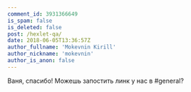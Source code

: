 ```yaml
---
comment_id: 3931366649
is_spam: false
is_deleted: false
post: /hexlet-qa/
date: 2018-06-05T13:36:57Z
author_fullname: 'Mokevnin Kirill'
author_nickname: 'mokevnin'
author_is_anon: false
---
```


<p>Ваня, спасибо! Можешь запостить линк у нас в #general?</p>
